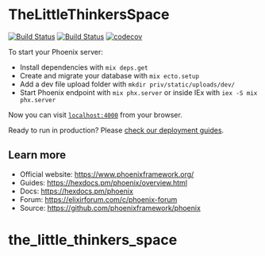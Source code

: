 # TheLittleThinkersSpace

[![Build Status](https://github.com/corneliakelinske/the_little_thinkers_space/workflows/Coveralls/badge.svg)](https://github.com/corneliakelinske/the_little_thinkers_space) 
[![Build Status](https://github.com/corneliakelinske/the_little_thinkers_space/workflows/Credo/badge.svg)](https://github.com/corneliakelinske/the_little_thinkers_space)
[![codecov](https://codecov.io/gh/corneliakelinske/the_little_thinkers_space/branch/main/graph/badge.svg?token=P3O42SF7VJ)](https://codecov.io/gh/corneliakelinske/the_little_thinkers_space) 

To start your Phoenix server:

  * Install dependencies with `mix deps.get`
  * Create and migrate your database with `mix ecto.setup`
  * Add a dev file upload folder with `mkdir priv/static/uploads/dev/`
  * Start Phoenix endpoint with `mix phx.server` or inside IEx with `iex -S mix phx.server`

Now you can visit [`localhost:4000`](http://localhost:4000) from your browser.

Ready to run in production? Please [check our deployment guides](https://hexdocs.pm/phoenix/deployment.html).

## Learn more

  * Official website: https://www.phoenixframework.org/
  * Guides: https://hexdocs.pm/phoenix/overview.html
  * Docs: https://hexdocs.pm/phoenix
  * Forum: https://elixirforum.com/c/phoenix-forum
  * Source: https://github.com/phoenixframework/phoenix
# the_little_thinkers_space

